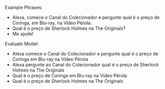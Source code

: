 Example Phrases: 
- Alexa, comece o Canal do Colecionador e pergunte qual é o preço de Coringa, em Blu-ray, na Vídeo Pérola.
- Qual é o preço de Sherlock Holmes na The Originals?
- Me ajude!

Evaluate Model: 
- Alexa comece o Canal do Colecionador e pergunte qual é o preço de Coringa em Blu-ray na Vídeo Pérola
- Alexa pergunte ao Canal do Colecionador qual é o preço de Sherlock Holmes na The Originals
- Qual é o preço de Coringa em Blu-ray na Vídeo Pérola
- Qual é o preço de Sherlock Holmes na The Originals
